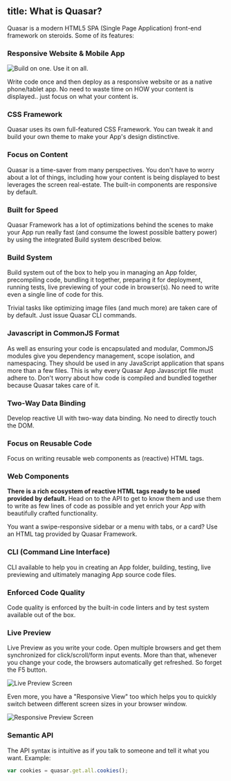 title: What is Quasar?
---
Quasar is a modern HTML5 SPA (Single Page Application) front-end framework on steroids.
Some of its features:

### Responsive Website & Mobile App
<input type="hidden" data-demo-page="parallax">

![Build on one. Use it on all.](/images/responsive-banner.png "Build on one. Use it on all.")

Write code once and then deploy as a responsive website or as a native phone/tablet app. No need to waste time on HOW your content is displayed.. just focus on what your content is.


### CSS Framework
<input type="hidden" data-demo-page="buttons">

Quasar uses its own full-featured CSS Framework. You can tweak it and build your own theme to make your App's design distinctive.

### Focus on Content
<input type="hidden" data-demo-page="fab">

Quasar is a time-saver from many perspectives. You don't have to worry about a lot of things, including how your content is being displayed to best leverages the screen real-estate. The built-in components are responsive by default.

### Built for Speed
<input type="hidden" data-demo-page="list">

Quasar Framework has a lot of optimizations behind the scenes to make your App run really fast (and consume the lowest possible battery power) by using the integrated Build system described below.

### Build System
Build system out of the box to help you in managing an App folder, precompiling code, bundling it together, preparing it for deployment, running tests, live previewing of your code in browser(s). No need to write even a single line of code for this.

Trivial tasks like optimizing image files (and much more) are taken care of by default. Just issue Quasar CLI commands.

### Javascript in CommonJS Format
As well as ensuring your code is encapsulated and modular, CommonJS modules give you dependency management, scope isolation, and namespacing. They should be used in any JavaScript application that spans more than a few files. This is why every Quasar App Javascript file must adhere to. Don't worry about how code is compiled and bundled together because Quasar takes care of it.

### Two-Way Data Binding
Develop reactive UI with two-way data binding. No need to directly touch the DOM.

### Focus on Reusable Code
Focus on writing reusable web components as (reactive) HTML tags.

### Web Components
**There is a rich ecosystem of reactive HTML tags ready to be used provided by default.** Head on to the API to get to know them and use them to write as few lines of code as possible and yet enrich your App with beautifully crafted functionality.

You want a swipe-responsive sidebar or a menu with tabs, or a card? Use an HTML tag provided by Quasar Framework.

### CLI (Command Line Interface)
CLI available to help you in creating an App folder, building, testing, live previewing and ultimately managing App source code files.

### Enforced Code Quality
Code quality is enforced by the built-in code linters and by test system available out of the box.

### Live Preview
Live Preview as you write your code. Open multiple browsers and get them synchronized for click/scroll/form input events. More than that, whenever you change your code, the browsers automatically get refreshed. So forget the F5 button.

![Live Preview Screen](/images/preview-1.png "Live Preview Screen")

Even more, you have a "Responsive View" too which helps you to quickly switch between different screen sizes in your browser window.

![Responsive Preview Screen](/images/preview-2.png "Responsive Preview Screen")

### Semantic API
The API syntax is intuitive as if you talk to someone and tell it what you want. Example:
``` js
var cookies = quasar.get.all.cookies();
```

